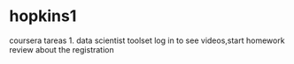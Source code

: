 # hopkins1
coursera tareas 1. 
data scientist toolset
log in to see videos,start homework
review about the registration
